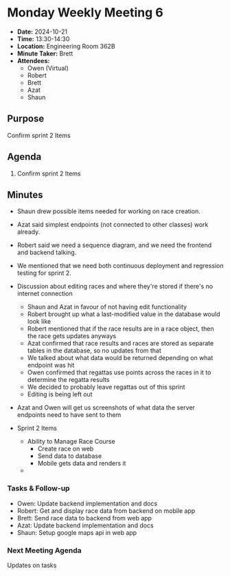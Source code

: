 # Monday Weekly Meeting 6
- **Date:** 2024-10-21
- **Time:** 13:30-14:30
- **Location:** Engineering Room 362B
- **Minute Taker:** Brett
- **Attendees:**
  - Owen (Virtual)
  - Robert
  - Brett
  - Azat
  - Shaun

## Purpose
Confirm sprint 2 Items

## Agenda
1. Confirm sprint 2 Items

## Minutes

- Shaun drew possible items needed for working on race creation.
- Azat said simplest endpoints (not connected to other classes) work already.
- Robert said we need a sequence diagram, and we need the frontend and backend talking.
- We mentioned that we need both continuous deployment and regression testing for sprint 2.

- Discussion about editing races and where they're stored if there's no internet connection
  - Shaun and Azat in favour of not having edit functionality
  - Robert brought up what a last-modified value in the database would look like
  - Robert mentioned that if the race results are in a race object, then the race gets updates anyways
  - Azat confirmed that race results and races are stored as separate tables in the database, so no updates from that
  - We talked about what data would be returned depending on what endpoint was hit
  - Owen confirmed that regattas use points across the races in it to determine the regatta results
  - We decided to probably leave regattas out of this sprint
  - Editing is being left out

- Azat and Owen will get us screenshots of what data the server endpoints need to have sent to them

- Sprint 2 Items
  - Ability to Manage Race Course
    - Create race on web
    - Send data to database
    - Mobile gets data and renders it
  - 

### Tasks & Follow-up
- Owen: Update backend implementation and docs
- Robert: Get and display race data from backend on mobile app
- Brett: Send race data to backend from web app
- Azat: Update backend implementation and docs
- Shaun: Setup google maps api in web app

### Next Meeting Agenda

Updates on tasks